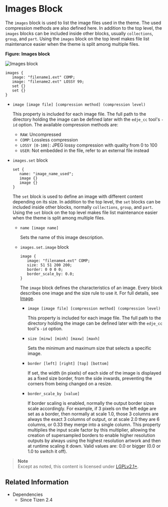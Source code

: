 # Images Block

The `images` block is used to list the image files used in the theme. The used compression methods are also defined here. In addition to the top level, the `images` blocks can be included inside other blocks, usually `collections`, `group`, and `part`. Using the `images` block on the top level makes file list maintenance easier when the theme is split among multiple files.

**Figure: Images block**

![Images block](./media/diagram_images.png)

```
images {
   image: "filename1.ext" COMP;
   image: "filename2.ext" LOSSY 99;
   set {}
   set {}
}
```

- `image [image file] [compression method] (compression level)`  

  This property is included for each image file. The full path to the directory holding the image can be defined later with the `edje_cc` tool's `-id` option. The available compression methods are:
  - `RAW`: Uncompressed
  - `COMP`: Lossless compression
  - `LOSSY [0-100]`: JPEG lossy compression with quality from 0 to 100
  - `USER`: Not embedded in the file, refer to an external file instead

- `images.set` block

  ```
  set {
     name: "image_name_used";
     image {}
     image {}
  }
  ```

  The `set` block is used to define an image with different content depending on its size. In addition to the top level, the `set` blocks can be included inside other blocks, normally `collections`, `group`, and `part`. Using the `set` block on the top level makes file list maintenance easier when the theme is split among multiple files.

  - `name [image name]`

    Sets the name of this image description.

  - `images.set.image` block

    ```
    image {
       image: "filename4.ext" COMP;
       size: 51 51 200 200;
       border: 0 0 0 0;
       border_scale_by: 0.0;
    }
    ```

    The `image` block defines the characteristics of an image. Every block describes one image and the size rule to use it. For full details, see [Image](./learn-edc-part.md#description_image).

    - `image [image file] [compression method] (compression level)`  

      This property is included for each image file. The full path to the directory holding the image can be defined later with the `edje_cc` tool's `-id` option.

    - `size [minw] [minh] [maxw] [maxh]`  

      Sets the minimum and maximum size that selects a specific image.

    - `border [left] [right] [top] [bottom]`  

      If set, the width (in pixels) of each side of the image is displayed as a fixed size border, from the side inwards, preventing the corners from being changed on a resize.

    - `border_scale_by [value]`  

      If border scaling is enabled, normally the output border sizes scale accordingly. For example, if 3 pixels on the left edge are set as a border, then normally at scale 1.0, those 3 columns are always the exact 3 columns of output, or at scale 2.0 they are 6 columns, or 0.33 they merge into a single column. This property multiplies the input scale factor by this multiplier, allowing the creation of supersampled borders to enable higher resolution outputs by always using the highest resolution artwork and then at runtime scaling it down. Valid values are: 0.0 or bigger (0.0 or 1.0 to switch it off).

> **Note**  
> Except as noted, this content is licensed under [LGPLv2.1+](http://opensource.org/licenses/LGPL-2.1).

## Related Information
- Dependencies
  - Since Tizen 2.4
  
